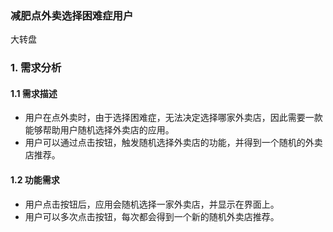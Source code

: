### 减肥点外卖选择困难症用户
大转盘
### 1. 需求分析
#### 1.1 需求描述
- 用户在点外卖时，由于选择困难症，无法决定选择哪家外卖店，因此需要一款能够帮助用户随机选择外卖店的应用。
- 用户可以通过点击按钮，触发随机选择外卖店的功能，并得到一个随机的外卖店推荐。

#### 1.2 功能需求
- 用户点击按钮后，应用会随机选择一家外卖店，并显示在界面上。
- 用户可以多次点击按钮，每次都会得到一个新的随机外卖店推荐。
